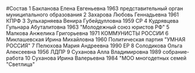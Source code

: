 #Состав
1 Бакланова Елена Евгеньевна 1963 представительный орган муниципального образования
2 Захарова Любовь Геннадьевна 1961 КПРФ
3 Зульхарняева Венира Губейдулловна 1959 СР
4 Кудрявцева Гульнара Абуталитовна 1963 \"Молодежный союз юристов РФ\"
5 Малкова Анжелика Григорьевна 1971 КОММУНИСТЫ РОССИИ
6 Миклашевская Ирина Михайловна 1960 Политическая партия \"УМНАЯ РОССИЯ\"
7 Пелюхова Мария Андреевна 1990 ЕР
8 Солодикова Ольга Алексеевна 1956 ЛДПР
9 Суханова Алла Владимировна 1989 собрание-работа
10 Суханова Ирина Валерьевна 1984 \"МОО многодетных семей \"Светлица\"
